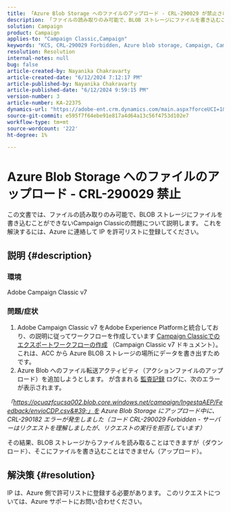 ```yaml
---
title: 「Azure Blob Storage へのファイルのアップロード - CRL-290029 が禁止されています」
description: 「ファイルの読み取りのみ可能で、BLOB ストレージにファイルを書き込むことができない問題を解決する方法を説明します。」
solution: Campaign
product: Campaign
applies-to: "Campaign Classic,Campaign"
keywords: "KCS, CRL-290029 Forbidden, Azure blob storage, Campaign, Campaign Classic, Adobe Experience Platform"
resolution: Resolution
internal-notes: null
bug: false
article-created-by: Nayanika Chakravarty
article-created-date: "6/12/2024 7:12:17 PM"
article-published-by: Nayanika Chakravarty
article-published-date: "6/12/2024 9:59:15 PM"
version-number: 3
article-number: KA-22375
dynamics-url: "https://adobe-ent.crm.dynamics.com/main.aspx?forceUCI=1&pagetype=entityrecord&etn=knowledgearticle&id=d332d8aa-ef28-ef11-840a-000d3a3764e0"
source-git-commit: e595f7f64ebe91e817a4d64a13c56f4753d102e7
workflow-type: tm+mt
source-wordcount: '222'
ht-degree: 1%

---
```


# Azure Blob Storage へのファイルのアップロード - CRL-290029 禁止


この文書では、ファイルの読み取りのみ可能で、BLOB ストレージにファイルを書き込むことができないCampaign Classicの問題について説明します。 これを解決するには、Azure に連絡して IP を許可リストに登録してください。

## 説明 {#description}


### 環境

Adobe Campaign Classic v7

### 問題/症状

1. Adobe Campaign Classic v7 をAdobe Experience Platformと統合しており、の説明に従ってワークフローを作成しています [Campaign Classicでのエクスポートワークフローの作成](https://experienceleague.adobe.com/docs/campaign-classic/using/integrating-with-adobe-experience-cloud/aep-sources-destinations/export-campaign-data.html?lang=en#create-an-export-workflow-in-campaign-classic) （Campaign Classic v7 ドキュメント）。 これは、ACC から Azure BLOB ストレージの場所にデータを書き出すためです。
2. Azure Blob へのファイル転送アクティビティ（アクションファイルのアップロード）を追加しようとします。 が含まれる [監査記録](https://experienceleague.adobe.com/docs/campaign-classic-learn/tutorials/monitoring/audit-trail.html?lang=en) ログに、次のエラーが表示されます。


*「https://ocuazfcucsa002.blob.core.windows.net/campaign/IngestaAEP/Feedback/envioCDP.csv&#39;」を Azure Blob Storage にアップロード中に、CRL-290182 エラーが発生しました（コード CRL-290029 Forbidden - サーバーはリクエストを理解しましたが、リクエストの実行を拒否しています）*

その結果、BLOB ストレージからファイルを読み取ることはできますが（ダウンロード）、そこにファイルを書き込むことはできません（アップロード）。


## 解決策 {#resolution}


IP は、Azure 側で許可リストに登録する必要があります。 このリクエストについては、Azure サポートにお問い合わせください。
